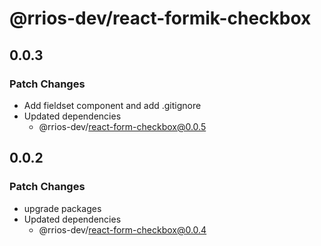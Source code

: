 # @rrios-dev/react-formik-checkbox

## 0.0.3

### Patch Changes

- Add fieldset component and add .gitignore
- Updated dependencies
  - @rrios-dev/react-form-checkbox@0.0.5

## 0.0.2

### Patch Changes

- upgrade packages
- Updated dependencies
  - @rrios-dev/react-form-checkbox@0.0.4

